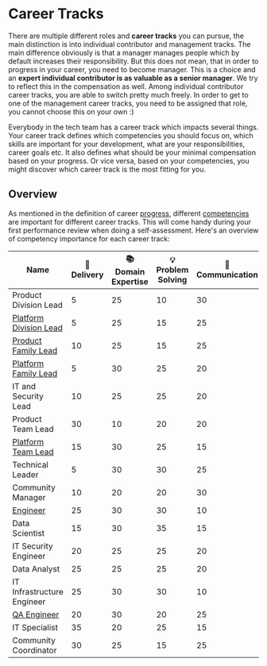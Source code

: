 # Career Tracks

There are multiple different roles and **career tracks** you can pursue, the main distinction is into individual contributor and management tracks. The main difference obviously is that a manager manages people which by default increases their responsibility. But this does not mean, that in order to progress in your career, you need to become manager. This is a choice and an **expert individual contributor is as valuable as a senior manager**. We try to reflect this in the compensation as well. Among individual contributor career tracks, you are able to switch pretty much freely. In order to get to one of the management career tracks, you need to be assigned that role, you cannot choose this on your own :)

Everybody in the tech team has a career track which impacts several things. Your career track defines which competencies you should focus on, which skills are important for your development, what are your responsibilities, career goals etc. It also defines what should be your minimal compensation based on your progress. Or vice versa, based on your competencies, you might discover which career track is the most fitting for you.

## Overview

As mentioned in the definition of career [progress](../progress.md), different [competencies](../competencies.md) are important for different career tracks. This will come handy during your first performance review when doing a self-assessment. Here's an overview of competency importance for each career track:

| Name | 🚚 Delivery | 📚 Domain Expertise | 💡 Problem Solving | 💬 Communication | 🎖️ Leadership |
|----------------------------|----------|------------------|-----------------|---------------|------------|
| Product Division Lead                                   | 5  | 25 | 10 | 30 | 30 |
| [Platform Division Lead](platform-division-lead.md)     | 5  | 25 | 15 | 25 | 30 |
| [Product Family Lead](product-family-lead.md)           | 10 | 25 | 15 | 25 | 25 |
| [Platform Family Lead](platform-family-lead.md)         | 5  | 30 | 25 | 20 | 20 |
| IT and Security Lead                                    | 10 | 25 | 25 | 20 | 20 |
| Product Team Lead                                       | 30 | 10 | 20 | 20 | 20 |
| [Platform Team Lead](platform-team-lead.md)             | 15 | 30 | 25 | 15 | 15 |
| Technical Leader                                        | 5  | 30 | 30 | 25 | 10 |
| Community Manager                                       | 10 | 20 | 20 | 30 | 20 |
| [Engineer](engineer.md)                                 | 25 | 30 | 30 | 10 | 5  |
| Data Scientist                                          | 15 | 30 | 35 | 15 | 5  |
| IT Security Engineer                                    | 20 | 25 | 25 | 20 | 10 |
| Data Analyst                                            | 25 | 25 | 25 | 20 | 5  |
| IT Infrastructure Engineer                              | 25 | 30 | 30 | 10 | 5  |
| [QA Engineer](qa-engineer.md)                           | 20 | 30 | 20 | 25 | 5  |
| IT Specialist                                           | 35 | 20 | 25 | 15 | 5  |
| Community Coordinator                                   | 30 | 25 | 15 | 25 | 5  |
